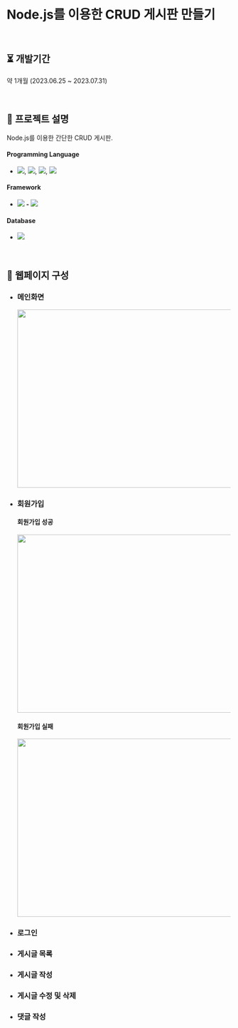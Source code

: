 # Node.js를 이용한 CRUD 게시판 만들기
<br>

## ⏳ 개발기간

약 1개월 (2023.06.25 ~ 2023.07.31)

<br/>

## 📖 프로젝트 설명

Node.js를 이용한 간단한 CRUD 게시판.

####  Programming Language

* <img src="https://img.shields.io/badge/HTML5-E34F26?style=flat&logo=HTML5&logoColor=white">, <img src="https://img.shields.io/badge/CSS3-1572B6?style=flat&logo=CSS3&logoColor=white">, <img src="https://img.shields.io/badge/jQuery-0769AD?style=flat&logo=jQuery&logoColor=white">, 
  <img src="https://img.shields.io/badge/Javascript-F7DF1E?style=flat&logo=Javascript&logoColor=white"><br>

####  Framework

* <img src="https://img.shields.io/badge/Nodejs-339933?style=flat&logo=Node.js&logoColor=white"> **-** <img src="https://img.shields.io/badge/Express-000000?style=flat&logo=Express&logoColor=white">

####  Database

* <img src="https://img.shields.io/badge/MySQL-4479A1?style=flat&logo=MySQL&logoColor=white"><br>

<br/>

## 📄 웹페이지 구성

 * ### 메인화면

   <img src="https://github.com/hkPark0616/Node.js/assets/113004801/b3f82df1-d85d-4990-8f09-e79d943083d7.gif"  width="800" height="400"/>


 * ### 회원가입
   #### 회원가입 성공
     <img src="https://github.com/hkPark0616/Node.js/assets/113004801/8e92a81b-58fe-4afa-a31f-87599bda8f19.gif" width="800" height="400">
     
   #### 회원가입 실패
     <img src="https://github.com/hkPark0616/Node.js/assets/113004801/2f816c97-f296-4bdf-99d6-22444d779f1e.gif" width="800" height="400">
 
  
 * ### 로그인

 * ### 게시글 목록

 * ### 게시글 작성

 * ### 게시글 수정 및 삭제

 * ### 댓글 작성
